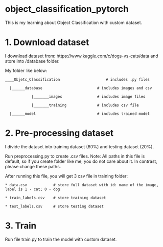 # object_classification_pytorch

This is my learning about Object Classification with custom dataset.

# 1. Download dataset 
I download dataset from:  https://www.kaggle.com/c/dogs-vs-cats/data and store into /database folder.

My folder like below:

    ____Objetc_Classification                     # includes .py files

      |______database                         # includes images and csv
      
                |_______images                # includes image files
                
                |_______training              # includes csv file 
                
      |______model                            # includes trained model
      
 
# 2. Pre-processing dataset
I divide the dataset into training dataset (80%) and testing dataset (20%).

Run preprocessing.py to create .csv files. Note: All paths in this file is default, so if you
create folder like me, you do not care about it. In contrast, please change these paths.

After running this file, you will get 3 csv file in training folder:

    * data.csv            # store full dataset with id: name of the image, label is 1 - cat; 0 - dog
    
    * train_labels.csv    # store training dataset
    
    * test_labels.csv     # store testing dataset

# 3. Train
Run file train.py to train the model with custom dataset.
